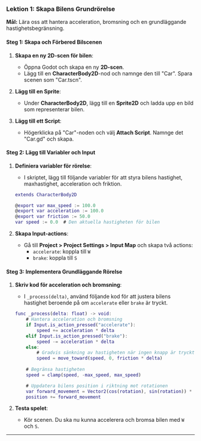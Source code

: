 ### Lektion 1: Skapa Bilens Grundrörelse

**Mål:** Lära oss att hantera acceleration, bromsning och en grundläggande hastighetsbegränsning.

#### Steg 1: Skapa och Förbered Bilscenen
1. **Skapa en ny 2D-scen för bilen**:
   - Öppna Godot och skapa en ny **2D-scen**.
   - Lägg till en **CharacterBody2D**-nod och namnge den till "Car". Spara scenen som "Car.tscn".

2. **Lägg till en Sprite**:
   - Under **CharacterBody2D**, lägg till en **Sprite2D** och ladda upp en bild som representerar bilen.

3. **Lägg till ett Script**:
   - Högerklicka på "Car"-noden och välj **Attach Script**. Namnge det "Car.gd" och skapa.

#### Steg 2: Lägg till Variabler och Input
1. **Definiera variabler för rörelse**:
   - I skriptet, lägg till följande variabler för att styra bilens hastighet, maxhastighet, acceleration och friktion.

   ```gd
   extends CharacterBody2D

   @export var max_speed := 100.0
   @export var acceleration := 100.0
   @export var friction := 50.0
   var speed := 0.0  # Den aktuella hastigheten för bilen
   ```

2. **Skapa Input-actions**:
   - Gå till **Project > Project Settings > Input Map** och skapa två actions:
     - `accelerate`: koppla till `W`
     - `brake`: koppla till `S`

#### Steg 3: Implementera Grundläggande Rörelse
1. **Skriv kod för acceleration och bromsning**:
   - I `_process(delta)`, använd följande kod för att justera bilens hastighet beroende på om `accelerate` eller `brake` är tryckt.

   ```gd
   func _process(delta: float) -> void:
       # Hantera acceleration och bromsning
       if Input.is_action_pressed("accelerate"):
           speed += acceleration * delta
       elif Input.is_action_pressed("brake"):
           speed -= acceleration * delta
       else:
           # Gradvis sänkning av hastigheten när ingen knapp är tryckt
           speed = move_toward(speed, 0, friction * delta)
       
       # Begränsa hastigheten
       speed = clamp(speed, -max_speed, max_speed)

       # Uppdatera bilens position i riktning mot rotationen
       var forward_movement = Vector2(cos(rotation), sin(rotation)) * speed * delta
       position += forward_movement
   ```

2. **Testa spelet**:
   - Kör scenen. Du ska nu kunna accelerera och bromsa bilen med `W` och `S`.

---
